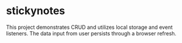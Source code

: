 # stickynotes
This project demonstrates CRUD and utilizes local storage and event listeners. The data input from user persists through a browser refresh.
